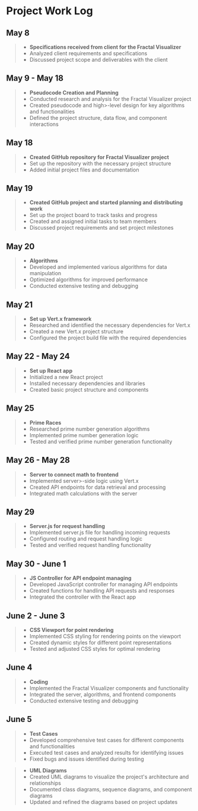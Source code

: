 # Project Work Log

## May 8
>- **Specifications received from client for the Fractal Visualizer**
  >- Analyzed client requirements and specifications
  >- Discussed project scope and deliverables with the client

## May 9 - May 18
>- **Pseudocode Creation and Planning**
  >- Conducted research and analysis for the Fractal Visualizer project
  >- Created pseudocode and high>-level design for key algorithms and functionalities
  >- Defined the project structure, data flow, and component interactions

## May 18
>- **Created GitHub repository for Fractal Visualizer project**
  >- Set up the repository with the necessary project structure
  >- Added initial project files and documentation

## May 19
>- **Created GitHub project and started planning and distributing work**
  >- Set up the project board to track tasks and progress
  >- Created and assigned initial tasks to team members
  >- Discussed project requirements and set project milestones

## May 20
>- **Algorithms**
  >- Developed and implemented various algorithms for data manipulation
  >- Optimized algorithms for improved performance
  >- Conducted extensive testing and debugging

## May 21
>- **Set up Vert.x framework**
  >- Researched and identified the necessary dependencies for Vert.x
  >- Created a new Vert.x project structure
  >- Configured the project build file with the required dependencies

## May 22 - May 24
>- **Set up React app**
  >- Initialized a new React project
  >- Installed necessary dependencies and libraries
  >- Created basic project structure and components

## May 25
>- **Prime Races**
  >- Researched prime number generation algorithms
  >- Implemented prime number generation logic
  >- Tested and verified prime number generation functionality

## May 26 - May 28
>- **Server to connect math to frontend**
  >- Implemented server>-side logic using Vert.x
  >- Created API endpoints for data retrieval and processing
  >- Integrated math calculations with the server

## May 29
>- **Server.js for request handling**
  >- Implemented server.js file for handling incoming requests
  >- Configured routing and request handling logic
  >- Tested and verified request handling functionality

## May 30 - June 1
>- **JS Controller for API endpoint managing**
  >- Developed JavaScript controller for managing API endpoints
  >- Created functions for handling API requests and responses
  >- Integrated the controller with the React app

## June 2 - June 3
>- **CSS Viewport for point rendering**
  >- Implemented CSS styling for rendering points on the viewport
  >- Created dynamic styles for different point representations
  >- Tested and adjusted CSS styles for optimal rendering

## June 4
>- **Coding**
  >- Implemented the Fractal Visualizer components and functionality
  >- Integrated the server, algorithms, and frontend components
  >- Conducted extensive testing and debugging

## June 5
>- **Test Cases**
  >- Developed comprehensive test cases for different components and functionalities
  >- Executed test cases and analyzed results for identifying issues
  >- Fixed bugs and issues identified during testing

>- **UML Diagrams**
  >- Created UML diagrams to visualize the project's architecture and relationships
  >- Documented class diagrams, sequence diagrams, and component diagrams
  >- Updated and refined the diagrams based on project updates
